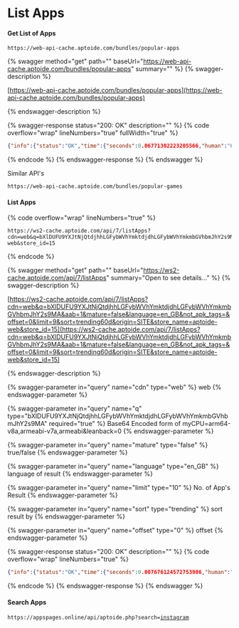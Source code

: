 # List Apps



#### Get List of Apps

```url
https://web-api-cache.aptoide.com/bundles/popular-apps
```

{% swagger method="get" path="" baseUrl="https://web-api-cache.aptoide.com/bundles/popular-apps" summary="" %}
{% swagger-description %}


[https://web-api-cache.aptoide.com/bundles/popular-apps](https://web-api-cache.aptoide.com/bundles/popular-apps)


{% endswagger-description %}

{% swagger-response status="200: OK" description="" %}
{% code overflow="wrap" lineNumbers="true" fullWidth="true" %}
```json
{"info":{"status":"OK","time":{"seconds":0.06771302223205566,"human":"68 milliseconds"}},"list":[{"id":65497465,"name":"Netflix","package":"com.netflix.mediaclient","uname":"netflix-mobile","size":22544583,"icon":"https:\/\/cdn6.aptoide.com\/imgs\/1\/5\/f\/15fcb3894310c79bacf005040c225c6c_icon.png","graphic":"https:\/\/cdn6.aptoide.com\/imgs\/c\/2\/f\/c2fbdd31b70ab5cad2027155a8cc701f_fgraphic.jpg","added":"2011-09-23 15:12:54","modified":"2023-07-19 04:00:29","updated":"2023-07-19 03:13:11","uptype":"aptuploader","store":{"id":2921627,"name":"aptoide-web","avatar":"https:\/\/cdn6.aptoide.com\/imgs\/5\/2\/2\/522278a64c43fd4096f83e39b422b58d_ravatar.png","appearance":{"theme":"default","description":""},"stats":{"apps":647173,"subscribers":718,"downloads":231833}},"file":{"vername":"8.79.0 build 4 50465","vercode":50465,"md5sum":"127e6c3ad8c1cb271d097f42cc3cfe5d","filesize":22544583,"path":"https:\/\/pool.apk.aptoide.com\/aptoide-web\/com-netflix-mediaclient-50465-65497465-127e6c3ad8c1cb271d097f42cc3cfe5d.apk","path_alt":"https:\/\/pool.apk.aptoide.com\/aptoide-web\/alt\/Y29tLW5ldGZsaXgtbWVkaWFjbGllbnQtNTA0NjUtNjU0OTc0NjUtMTI3ZTZjM2FkOGMxY2IyNzFkMDk3ZjQyY2MzY2ZlNWQ.apk","tags":["input.pointer","leanback.input.pointer"],"malware":{"rank":"TRUSTED"}},"stats":{"downloads":13544096,"pdownloads":71329188,"rating":{"avg":4.03,"total":467},"prating":{"avg":3.7,"total":6000}},"has_versions":true,"obb":null,"appcoins":{"advertising":false,"billing":false},"urls":[]},{"id":65508697,"name":"WhatsApp Messenger","package":"com.whatsapp","uname":"whatsapp","size":84105141,"icon":"https:\/\/cdn6.aptoide.com\/imgs\/1\/2\/2\/1227f7edc0704ff99f73e0425d85ab5d_icon.png","graphic":"https:\/\/cdn6.aptoide.com\/imgs\/1\/1\/6\/1168e9a419906e77e274764a928b7b7b_fgraphic.png","added":"2011-04-25 14:14:04","modified":"2023-07-20 20:00:17","updated":"2023-07-20 18:59:42","uptype":"aptuploader","store":{"id":2921627,"name":"aptoide-web","avatar":"https:\/\/cdn6.aptoide.com\/imgs\/5\/2\/2\/522278a64c43fd4096f83e39b422b58d_ravatar.png","appearance":{"theme":"default","description":""},"stats":{"apps":647173,"subscribers":718,"downloads":231833}},"file":{"vername":"2.23.15.22","vercode":231522001,"md5sum":"37eb81f8c9b43112e31477497a4e0a87","filesize":84105141,"path":"https:\/\/pool.apk.aptoide.com\/aptoide-web\/com-whatsapp-231522001-65508697-37eb81f8c9b43112e31477497a4e0a87.apk","path_alt":"https:\/\/pool.apk.aptoide.com\/aptoide-web\/alt\/Y29tLXdoYXRzYXBwLTIzMTUyMjAwMS02NTUwODY5Ny0zN2ViODFmOGM5YjQzMTEyZTMxNDc3NDk3YTRlMGE4Nw.apk","tags":[],"malware":{"rank":"TRUSTED"}},"stats":{"downloads":139179598,"pdownloads":273843656,"rating":{"avg":4.23,"total":9614},"prating":{"avg":4.16,"total":30313}},"has_versions":true,"obb":null,"appcoins":{"advertising":false,"billing":false},"urls":[]},{"id":65499035,"name":"Snaptube - YouTube downloader & MP3 Converter","package":"com.snaptube.premium","uname":"snaptube","size":21323044,"icon":"https:\/\/cdn6.aptoide.com\/imgs\/7\/6\/4\/764b736190b63c93850e417a0509a192_icon.png","graphic":"https:\/\/cdn6.aptoide.com\/imgs\/c\/0\/2\/c0222d591bf636bb6014694d4e98f87e_fgraphic.png","added":"2014-11-20 06:19:59","modified":"2023-07-19 07:26:25","updated":"2023-07-19 07:26:25","uptype":"aptuploader","store":{"id":2921627,"name":"aptoide-web","avatar":"https:\/\/cdn6.aptoide.com\/imgs\/5\/2\/2\/522278a64c43fd4096f83e39b422b58d_ravatar.png","appearance":{"theme":"default","description":""},"stats":{"apps":647173,"subscribers":718,"downloads":231833}},"file":{"vername":"7.04.1.7047401","vercode":7047401,"md5sum":"6593b7a75adf4ad621ca1c3b2f8427cf","filesize":21323044,"path":"https:\/\/pool.apk.aptoide.com\/aptoide-web\/com-snaptube-premium-7047401-65499035-6593b7a75adf4ad621ca1c3b2f8427cf.apk","path_alt":"https:\/\/pool.apk.aptoide.com\/aptoide-web\/alt\/Y29tLXNuYXB0dWJlLXByZW1pdW0tNzA0NzQwMS02NTQ5OTAzNS02NTkzYjdhNzVhZGY0YWQ2MjFjYTFjM2IyZjg0MjdjZg.apk","tags":[],"malware":{"rank":"TRUSTED"}},"stats":{"downloads":13792511,"pdownloads":41972281,"rating":{"avg":4.61,"total":1548},"prating":{"avg":4.45,"total":8895}},"has_versions":true,"obb":null,"appcoins":{"advertising":false,"billing":false},"urls":[]},{"id":64490332,"name":"VidMate","package":"com.video.fun.app","uname":"vidmate-app","size":19001832,"icon":"https:\/\/cdn6.aptoide.com\/imgs\/5\/a\/f\/5aff248027d9dbcf99fb54250fe59949.png","graphic":"https:\/\/cdn6.aptoide.com\/imgs\/a\/3\/9\/a399a0cce4f340528428555d09893826_fgraphic.png","added":"2021-12-02 14:06:20","modified":"2023-03-03 14:56:19","updated":"2023-07-09 21:24:57","uptype":"aptuploader","store":{"id":2921627,"name":"aptoide-web","avatar":"https:\/\/cdn6.aptoide.com\/imgs\/5\/2\/2\/522278a64c43fd4096f83e39b422b58d_ravatar.png","appearance":{"theme":"default","description":""},"stats":{"apps":647173,"subscribers":718,"downloads":231833}},"file":{"vername":"5.0881","vercode":50881,"md5sum":"81cd9e330b26ed4ddd769ff5dd708ab4","filesize":19001832,"path":"https:\/\/pool.apk.aptoide.com\/aptoide-web\/com-video-fun-app-50881-64490332-81cd9e330b26ed4ddd769ff5dd708ab4.apk","path_alt":"https:\/\/pool.apk.aptoide.com\/aptoide-web\/alt\/Y29tLXZpZGVvLWZ1bi1hcHAtNTA4ODEtNjQ0OTAzMzItODFjZDllMzMwYjI2ZWQ0ZGRkNzY5ZmY1ZGQ3MDhhYjQ.apk","tags":[],"malware":{"rank":"TRUSTED"}},"stats":{"downloads":139389,"pdownloads":261736,"rating":{"avg":5,"total":1},"prating":{"avg":4.47,"total":15}},"has_versions":true,"obb":null,"appcoins":{"advertising":false,"billing":false},"urls":[]}]}
```
{% endcode %}
{% endswagger-response %}
{% endswagger %}



Similar API's

```url
https://web-api-cache.aptoide.com/bundles/popular-games
```





#### List Apps



{% code overflow="wrap" lineNumbers="true" %}
```url
https://ws2-cache.aptoide.com/api/7/listApps?cdn=web&q=bXlDUFU9YXJtNjQtdjhhLGFybWVhYmktdjdhLGFybWVhYmkmbGVhbmJhY2s9MA&aab=1&mature=false&language=en_GB&not_apk_tags=&offset=0&limit=9&sort=trending60d&origin=SITE&store_name=aptoide-web&store_id=15
```
{% endcode %}





{% swagger method="get" path="" baseUrl="https://ws2-cache.aptoide.com/api/7/listApps" summary="Open to see details..." %}
{% swagger-description %}


[https://ws2-cache.aptoide.com/api/7/listApps?cdn=web&q=bXlDUFU9YXJtNjQtdjhhLGFybWVhYmktdjdhLGFybWVhYmkmbGVhbmJhY2s9MA&aab=1&mature=false&language=en_GB&not_apk_tags=&offset=0&limit=9&sort=trending60d&origin=SITE&store_name=aptoide-web&store_id=15](https://ws2-cache.aptoide.com/api/7/listApps?cdn=web&q=bXlDUFU9YXJtNjQtdjhhLGFybWVhYmktdjdhLGFybWVhYmkmbGVhbmJhY2s9MA&aab=1&mature=false&language=en_GB&not_apk_tags=&offset=0&limit=9&sort=trending60d&origin=SITE&store_name=aptoide-web&store_id=15)


{% endswagger-description %}

{% swagger-parameter in="query" name="cdn" type="web" %}
web
{% endswagger-parameter %}

{% swagger-parameter in="query" name="q" type="bXlDUFU9YXJtNjQtdjhhLGFybWVhYmktdjdhLGFybWVhYmkmbGVhbmJhY2s9MA" required="true" %}
Base64 Encoded form of myCPU=arm64-v8a,armeabi-v7a,armeabi&leanback=0
{% endswagger-parameter %}

{% swagger-parameter in="query" name="mature" type="false" %}
true/false
{% endswagger-parameter %}

{% swagger-parameter in="query" name="language" type="en_GB" %}
language of result
{% endswagger-parameter %}

{% swagger-parameter in="query" name="limit" type="10" %}
No. of App's Result
{% endswagger-parameter %}

{% swagger-parameter in="query" name="sort" type="trending" %}
sort result by
{% endswagger-parameter %}

{% swagger-parameter in="query" name="offset" type="0" %}
offset
{% endswagger-parameter %}

{% swagger-response status="200: OK" description="" %}
{% code overflow="wrap" lineNumbers="true" %}
```json
{"info":{"status":"OK","time":{"seconds":0.007676124572753906,"human":"8 milliseconds"}},"datalist":{"total":1720,"count":9,"offset":0,"limit":9,"next":9,"hidden":0,"loaded":true,"list":[{"id":65464304,"name":"PUBG MOBILE","package":"com.tencent.ig","uname":"pubg-mobile-tencent-games","size":798876347,"icon":"https://cdn6.aptoide.com/imgs/e/b/e/ebe4c3a3d00e00e9b26d18fcde77a3b6_icon.png","graphic":"https://cdn6.aptoide.com/imgs/0/3/7/037143672a2b575558e9d82bb47548b9_fgraphic.jpg","added":"2018-03-15 14:58:22","modified":"2023-07-13 05:33:20","updated":"2023-07-13 05:33:20","uptype":"webservice","store":{"id":15,"name":"apps","avatar":"https://cdn6.aptoide.com/imgs/8/1/5/815872daa4e7a55f93cb3692aff65e31_ravatar.jpg"},"file":{"vername":"2.7.0","vercode":17735,"md5sum":"3a01770143f8fa7d18ae7ecedb3f0692","filesize":104880245,"tags":[]},"stats":{"downloads":45683,"pdownloads":42448277,"rating":{"avg":4.26,"total":2748},"prating":{"avg":4.18,"total":35045}},"obb":{"main":{"md5sum":"234c6a616cfd2decbc3fc1851ea66558","filesize":693996102,"filename":"main.17525.com.tencent.ig.obb"}},"appcoins":{"advertising":false,"billing":false},"urls":{}},{"id":65493566,"name":"Dyno 2 Race - Car Tuning","package":"com.hypermonkgames.Dyno2RaceCarTuning","uname":"dyno-2-race-car-tuning","size":141068142,"icon":"https://cdn6.aptoide.com/imgs/7/1/0/7104e4d48118bb163d980b2fabf5c5e1_icon.png","graphic":"https://cdn6.aptoide.com/imgs/f/f/9/ff9ae5ff13df3c2fd995eef6e473c868_fgraphic.png","added":"2023-05-31 09:15:27","modified":"2023-07-18 05:08:02","updated":"2023-07-18 05:08:02","uptype":"webservice","store":{"id":15,"name":"apps","avatar":"https://cdn6.aptoide.com/imgs/8/1/5/815872daa4e7a55f93cb3692aff65e31_ravatar.jpg"},"file":{"vername":"0.9","vercode":29,"md5sum":"30dcaa7a14397b658a417611511d117d","filesize":141068142,"tags":[]},"stats":{"downloads":7100,"pdownloads":8785,"rating":{"avg":1,"total":1},"prating":{"avg":3,"total":2}},"obb":null,"appcoins":{"advertising":false,"billing":false},"urls":{}},{"id":65424073,"name":"Threads, an Instagram app","package":"com.instagram.barcelona","uname":"threads-instagram","size":77720953,"icon":"https://cdn6.aptoide.com/imgs/4/e/0/4e0943d5e47c95feaba17d6824f6b2b3_icon.png","graphic":"https://cdn6.aptoide.com/imgs/0/0/0/00021c0359df3f98fb75aa21c5f8b3a8_fgraphic.png","added":"2023-07-06 07:50:44","modified":"2023-07-06 07:50:59","updated":"2023-07-11 16:27:36","uptype":"webservice","store":{"id":15,"name":"apps","avatar":"https://cdn6.aptoide.com/imgs/8/1/5/815872daa4e7a55f93cb3692aff65e31_ravatar.jpg"},"file":{"vername":"289.0.0.77.109","vercode":489720145,"md5sum":"e1d04bd0dae1c6b1679208fa0e852128","filesize":77720953,"tags":[]},"stats":{"downloads":6992,"pdownloads":47524,"rating":{"avg":3.67,"total":3},"prating":{"avg":3.92,"total":13}},"obb":null,"appcoins":{"advertising":false,"billing":false},"urls":{}},{"id":65491965,"name":"Pickle Pete: Survivor","package":"com.frojo.pickle","uname":"pickle-pete","size":19858093,"icon":"https://cdn6.aptoide.com/imgs/7/1/8/71853cf6868aa8199e74338fe633d7af_icon.png","graphic":"https://cdn6.aptoide.com/imgs/4/f/f/4ff1f8b69b207c3487ad7a166d38030b_fgraphic.png","added":"2023-05-23 11:27:54","modified":"2023-07-17 20:19:21","updated":"2023-07-17 20:19:21","uptype":"webservice","store":{"id":15,"name":"apps","avatar":"https://cdn6.aptoide.com/imgs/8/1/5/815872daa4e7a55f93cb3692aff65e31_ravatar.jpg"},"file":{"vername":"1.9.4","vercode":72,"md5sum":"ca7107a67b21a7da77a1cc2f4b25c377","filesize":19858093,"tags":[]},"stats":{"downloads":2726,"pdownloads":3638,"rating":{"avg":0,"total":0},"prating":{"avg":0,"total":0}},"obb":null,"appcoins":{"advertising":false,"billing":false},"urls":{}},{"id":65423657,"name":"Piano Music Hop: EDM Rush\uff01","package":"beatmaker.edm.musicgames.beathop","uname":"piano-music-hop","size":32102172,"icon":"https://cdn6.aptoide.com/imgs/e/e/2/ee24d28cf78ad3339d5cfb8e4854c6ad_icon.png","graphic":"https://cdn6.aptoide.com/imgs/7/9/a/79a50786e8bbb532f454496f7a409b9c_fgraphic.png","added":"2023-05-22 14:49:36","modified":"2023-07-06 07:21:41","updated":"2023-07-06 07:21:32","uptype":"webservice","store":{"id":15,"name":"apps","avatar":"https://cdn6.aptoide.com/imgs/8/1/5/815872daa4e7a55f93cb3692aff65e31_ravatar.jpg"},"file":{"vername":"1.0.48","vercode":48,"md5sum":"e10d283365c0d6f8d0af91c3f1f4e6bd","filesize":32102172,"tags":[]},"stats":{"downloads":2398,"pdownloads":2504,"rating":{"avg":0,"total":0},"prating":{"avg":0,"total":0}},"obb":null,"appcoins":{"advertising":false,"billing":false},"urls":{}},{"id":65072106,"name":"Max: Stream HBO, TV, & Movies","package":"com.wbd.stream","uname":"max-warnermedia-global-digital-services-llc","size":56423866,"icon":"https://cdn6.aptoide.com/imgs/4/2/d/42dc60380274e539015fbdbcabb4f44e_icon.png","graphic":"https://cdn6.aptoide.com/imgs/4/a/d/4ad07f8a123d48039f6c66859322ec70_fgraphic.png","added":"2023-05-24 02:15:22","modified":"2023-05-24 04:01:25","updated":"2023-07-18 22:46:48","uptype":"aptuploader","store":{"id":15,"name":"apps","avatar":"https://cdn6.aptoide.com/imgs/8/1/5/815872daa4e7a55f93cb3692aff65e31_ravatar.jpg"},"file":{"vername":"1.0.1.8","vercode":35320216,"md5sum":"1cb57a14278a33f9379b0f4376c16d1c","filesize":56423866,"tags":[]},"stats":{"downloads":2165,"pdownloads":11353,"rating":{"avg":5,"total":2},"prating":{"avg":5,"total":3}},"obb":null,"appcoins":{"advertising":false,"billing":false},"urls":{}},{"id":65467865,"name":"Character AI - Chat Ask Create","package":"ai.character.app","uname":"character-ai","size":13240921,"icon":"https://cdn6.aptoide.com/imgs/7/f/a/7fa1baf2ed2fc383e5771ec27121f340_icon.png","graphic":"https://cdn6.aptoide.com/imgs/7/8/2/7828d0c11b6b16b44ae0742a62378999_fgraphic.png","added":"2023-05-29 22:52:08","modified":"2023-07-13 14:33:29","updated":"2023-07-13 14:33:29","uptype":"webservice","store":{"id":15,"name":"apps","avatar":"https://cdn6.aptoide.com/imgs/8/1/5/815872daa4e7a55f93cb3692aff65e31_ravatar.jpg"},"file":{"vername":"1.6.1","vercode":54,"md5sum":"c9f5daf4b5d54e5f1e8705f9bf838009","filesize":13240921,"tags":[]},"stats":{"downloads":1582,"pdownloads":7706,"rating":{"avg":0,"total":0},"prating":{"avg":4,"total":2}},"obb":null,"appcoins":{"advertising":false,"billing":false},"urls":{}},{"id":65390628,"name":"Skibydy Episode: AI War","package":"com.skibiditoilet.series.ai","uname":"skibidi-episode-ai-war","size":70641564,"icon":"https://cdn6.aptoide.com/imgs/0/3/d/03d7c649f0355f12835d2423aad32c2d_icon.png","graphic":"https://cdn6.aptoide.com/imgs/f/6/8/f6880980bf5e17767b1ed938895c6b9c_fgraphic.png","added":"2023-06-28 09:33:23","modified":"2023-06-30 20:56:52","updated":"2023-06-30 20:56:52","uptype":"aptuploader","store":{"id":15,"name":"apps","avatar":"https://cdn6.aptoide.com/imgs/8/1/5/815872daa4e7a55f93cb3692aff65e31_ravatar.jpg"},"file":{"vername":"0.4","vercode":4,"md5sum":"fa710fa64d8c5fea6cb340df2ee94182","filesize":70641564,"tags":[]},"stats":{"downloads":1106,"pdownloads":1246,"rating":{"avg":0,"total":0},"prating":{"avg":0,"total":0}},"obb":null,"appcoins":{"advertising":false,"billing":false},"urls":{}},{"id":65409117,"name":"Aether Gazer","package":"com.YoStar.AetherGazer","uname":"aether-gazer","size":31275402,"icon":"https://cdn6.aptoide.com/imgs/e/7/2/e727d9fcd5d06a0a255718dd9ed3c5e0_icon.png","graphic":"https://cdn6.aptoide.com/imgs/c/0/5/c05ff517a3287c44a8b0046d1bad5c47_fgraphic.jpg","added":"2023-05-22 17:38:01","modified":"2023-07-03 07:57:06","updated":"2023-07-03 07:57:06","uptype":"webservice","store":{"id":15,"name":"apps","avatar":"https://cdn6.aptoide.com/imgs/8/1/5/815872daa4e7a55f93cb3692aff65e31_ravatar.jpg"},"file":{"vername":"v0.279.77","vercode":2023062514,"md5sum":"77c56c8d7e19445024b9a40e8a546ee6","filesize":31275402,"tags":[]},"stats":{"downloads":1071,"pdownloads":1652,"rating":{"avg":0,"total":0},"prating":{"avg":0,"total":0}},"obb":null,"appcoins":{"advertising":false,"billing":false},"urls":{}}]}}
```
{% endcode %}
{% endswagger-response %}
{% endswagger %}





#### Search Apps



<pre class="language-url"><code class="lang-url">https://appspages.online/api/aptoide.php?search=<a data-footnote-ref href="#user-content-fn-1">instagram</a>
</code></pre>



[^1]: Change it with your Search Query
